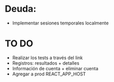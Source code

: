 # Deuda:
- Implementar sesiones temporales localmente

# TO DO
- Realizar los tests a través del link
- Registros: resultados + detalles
- Información de cuenta + eliminar cuenta
- Agregar a prod REACT_APP_HOST
